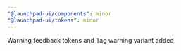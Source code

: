```yaml
---
"@launchpad-ui/components": minor
"@launchpad-ui/tokens": minor
---
```


Warning feedback tokens and Tag warning variant added
